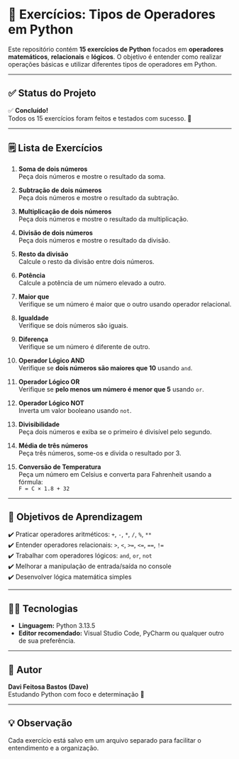 # 🧮 Exercícios: Tipos de Operadores em Python

Este repositório contém **15 exercícios de Python** focados em **operadores matemáticos**, **relacionais** e **lógicos**. O objetivo é entender como realizar operações básicas e utilizar diferentes tipos de operadores em Python.

---

## ✅ Status do Projeto

✅ **Concluído!**  
Todos os 15 exercícios foram feitos e testados com sucesso. 🥳

---

## 🗒️ Lista de Exercícios

1. **Soma de dois números**  
Peça dois números e mostre o resultado da soma.

2. **Subtração de dois números**  
Peça dois números e mostre o resultado da subtração.

3. **Multiplicação de dois números**  
Peça dois números e mostre o resultado da multiplicação.

4. **Divisão de dois números**  
Peça dois números e mostre o resultado da divisão.

5. **Resto da divisão**  
Calcule o resto da divisão entre dois números.

6. **Potência**  
Calcule a potência de um número elevado a outro.

7. **Maior que**  
Verifique se um número é maior que o outro usando operador relacional.

8. **Igualdade**  
Verifique se dois números são iguais.

9. **Diferença**  
Verifique se um número é diferente de outro.

10. **Operador Lógico AND**  
Verifique se **dois números são maiores que 10** usando `and`.

11. **Operador Lógico OR**  
Verifique se **pelo menos um número é menor que 5** usando `or`.

12. **Operador Lógico NOT**  
Inverta um valor booleano usando `not`.

13. **Divisibilidade**  
Peça dois números e exiba se o primeiro é divisível pelo segundo.

14. **Média de três números**  
Peça três números, some-os e divida o resultado por 3.

15. **Conversão de Temperatura**  
Peça um número em Celsius e converta para Fahrenheit usando a fórmula:  
`F = C × 1.8 + 32`

---

## 🎯 Objetivos de Aprendizagem

✔️ Praticar operadores aritméticos: `+`, `-`, `*`, `/`, `%`, `**`  
✔️ Entender operadores relacionais: `>`, `<`, `>=`, `<=`, `==`, `!=`  
✔️ Trabalhar com operadores lógicos: `and`, `or`, `not`  
✔️ Melhorar a manipulação de entrada/saída no console  
✔️ Desenvolver lógica matemática simples

---

## 🧑‍💻 Tecnologias

- **Linguagem:** Python 3.13.5
- **Editor recomendado:** Visual Studio Code, PyCharm ou qualquer outro de sua preferência.

---

## 📅 Autor

**Davi Feitosa Bastos (Dave)**  
Estudando Python com foco e determinação 🚀

---

## 💡 Observação

Cada exercício está salvo em um arquivo separado para facilitar o entendimento e a organização.


